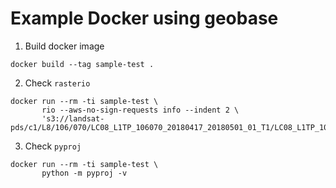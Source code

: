 Example Docker using geobase
============================

1. Build docker image

```
docker build --tag sample-test .
```

2. Check `rasterio`

```
docker run --rm -ti sample-test \
       rio --aws-no-sign-requests info --indent 2 \
       's3://landsat-pds/c1/L8/106/070/LC08_L1TP_106070_20180417_20180501_01_T1/LC08_L1TP_106070_20180417_20180501_01_T1_B1.TIF'
```

3. Check `pyproj`

```
docker run --rm -ti sample-test \
       python -m pyproj -v
```
